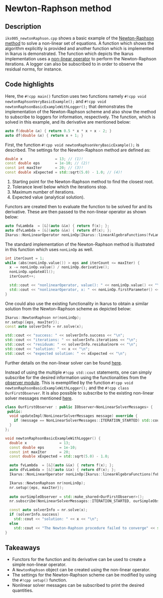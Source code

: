 <!--
SPDX-FileCopyrightText: 2022 The Ikarus Developers mueller@ibb.uni-stuttgart.de
SPDX-License-Identifier: CC-BY-SA-4.0
-->

# Newton-Raphson method

## Description

`iks005_newtonRaphson.cpp` shows a basic example of the [Newton-Raphson method](https://en.wikipedia.org/wiki/Newton's_method) to solve a non-linear set of equations.
A function which shows the algorithm explicitly is provided and another function which is implemented in Ikarus is
demonstrated. The function which depicts the Ikarus implementation uses a
[non-linear operator](../01_framework/nonlinearOperator.md) to
perform the Newton-Raphson iterations. A logger can also be subscribed to in order to observe the residual norms,
for instance.

## Code highlights

Here, the `#!cpp main()` function uses two functions namely `#!cpp void newtonRaphsonVeryBasicExample();` and `#!cpp void newtonRaphsonBasicExampleWithLogger();` 
that demonstrates the implementation of the Newton-Raphson scheme and also show the method to subscribe to loggers for information, respectively. 
The function, which is solved in this example, and its derivative are mentioned below:
```cpp
auto f(double &x) { return 0.5 * x * x + x - 2; }
auto df(double &x) { return x + 1; }
```
First, the function `#!cpp void newtonRaphsonVeryBasicExample();` is described. 
The settings for the Newton-Raphson method are defined as:
```cpp
double x               = 13; // (1)!
const double eps       = 1e-10; // (2)!
const int maxIter      = 20; // (3)!
const double xExpected = std::sqrt(5.0) - 1.0; // (4)!
```

1. Starting point for the Newton-Raphson method to find the closest root.
2. Tolerance level below which the iterations stop.
3. Maximum number of iterations.
4. Expected value (analytical solution).

Functors are created then to evaluate the function to be solved for and its derivative. These are then passed to the non-linear operator as shown below:
```cpp
auto fvLambda  = [&](auto &&x) { return f(x); };
auto dfvLambda = [&](auto &&x) { return df(x); };
Ikarus::NonLinearOperator nonLinOp(Ikarus::linearAlgebraFunctions(fvLambda, dfvLambda), Ikarus::parameter(x));
```
The standard implementation of the Newton-Raphson method is illustrated in this function which uses `nonLinOp` as well.
```cpp
int iterCount = 1;
while (abs(nonLinOp.value()) > eps and iterCount <= maxIter) {
  x -= nonLinOp.value() / nonLinOp.derivative();
  nonLinOp.updateAll();
  iterCount++;

  std::cout << "nonlinearOperator, value(): " << nonLinOp.value() << "\n";
  std::cout << "nonlinearOperator, x: " << nonLinOp.firstParameter() << "\n";
}
```
One could also use the existing functionality in Ikarus to obtain a similar solution from the Newton-Raphson scheme as depicted below:
```cpp
Ikarus::NewtonRaphson nr(nonLinOp);
nr.setup({eps, maxIter});
const auto solverInfo = nr.solve(x);

std::cout << "success: " << solverInfo.success << "\n";
std::cout << "iterations: " << solverInfo.iterations << "\n";
std::cout << "residuum: " << solverInfo.residualnorm << "\n";
std::cout << "solution: " << x << "\n";
std::cout << "expected solution: " << xExpected << "\n";
```
Further details on the non-linear solver can be found [here](../01_framework/solvers.md#nonlinear-solver).

Instead of using the multiple `#!cpp std::cout` statements, one can simply subscribe for the desired information 
using the functionalities from the [observer module](../01_framework/observer.md). 
This is exemplified by the function `#!cpp void newtonRaphsonBasicExampleWithLogger();` and the `#!cpp class OurFirstObserver`.
It is also possible to subscribe to the existing non-linear solver messages mentioned [here](../01_framework/observer.md#messages).
```cpp
class OurFirstObserver : public IObserver<NonLinearSolverMessages> {
 public:
  void updateImpl(NonLinearSolverMessages message) override {
    if (message == NonLinearSolverMessages::ITERATION_STARTED) std::cout << "Iteration started.\n";
  }
};

void newtonRaphsonBasicExampleWithLogger() {
  double x               = 13;
  const double eps       = 1e-10;
  const int maxIter      = 20;
  const double xExpected = std::sqrt(5.0) - 1.0;

  auto fvLambda  = [&](auto &&x) { return f(x); };
  auto dfvLambda = [&](auto &&x) { return df(x); };
  Ikarus::NonLinearOperator nonLinOp(Ikarus::linearAlgebraFunctions(fvLambda, dfvLambda), Ikarus::parameter(x));

  Ikarus::NewtonRaphson nr(nonLinOp);
  nr.setup({eps, maxIter});
  
  auto ourSimpleObserver = std::make_shared<OurFirstObserver>();
  nr.subscribe(NonLinearSolverMessages::ITERATION_STARTED, ourSimpleObserver);

  const auto solverInfo = nr.solve(x);
  if (solverInfo.success)
    std::cout << "solution: " << x << "\n";
  else
    std::cout << "The Newton-Raphson procedure failed to converge" << std::endl;
}
```

## Takeaways

- Functors for the function and its derivative can be used to create a simple non-linear operator.
- A `NewtonRaphson` object can be created using the non-linear operator.
- The settings for the Newton-Raphson scheme can be modified by using the `#!cpp setup()` function.
- Nonlinear solver messages can be subscribed to print the desired quantities.
